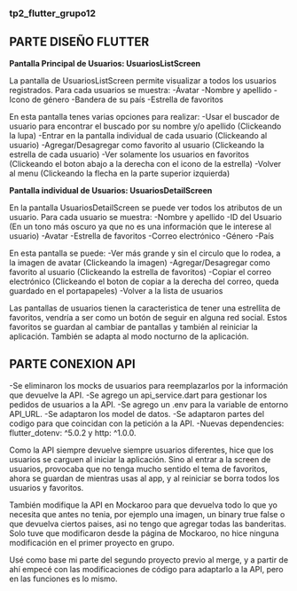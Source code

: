 ### tp2_flutter_grupo12

## PARTE DISEÑO FLUTTER

**Pantalla Principal de Usuarios: UsuariosListScreen**

La pantalla de UsuariosListScreen permite visualizar a todos los usuarios registrados.
Para cada usuarios se muestra:
-Ávatar
-Nombre y apellido
-Icono de género 
-Bandera de su país 
-Estrella de favoritos

En esta pantalla tenes varias opciones para realizar:
-Usar el buscador de usuario para encontrar el buscado por su nombre y/o apellido (Clickeando la lupa)
-Entrar en la pantalla individual de cada usuario (Clickeando al usuario)
-Agregar/Desagregar como favorito al usuario (Clickeando la estrella de cada usuario)
-Ver solamente los usuarios en favoritos (Clickeando el boton abajo a la derecha con el icono de la estrella)
-Volver al menu (Clickeando la flecha en la parte superior izquierda)

**Pantalla individual de Usuarios: UsuariosDetailScreen**

En la pantalla UsuariosDetailScreen se puede ver todos los atributos de un usuario.
Para cada usuario se muestra:
-Nombre y apellido
-ID del Usuario (En un tono más oscuro ya que no es una información que le interese al usuario)
-Avatar
-Estrella de favoritos
-Correo electrónico
-Género
-País

En esta pantalla se puede:
-Ver más grande y sin el circulo que lo rodea, a la imagen de avatar (Clickeando la imagen)
-Agregar/Desagregar como favorito al usuario (Clickeando la estrella de favoritos)
-Copiar el correo electrónico (Clickeando el boton de copiar a la derecha del correo, queda guardado en el portapapeles)
-Volver a la lista de usuarios

Las pantallas de usuarios tienen la caracteristica de tener una estrellita de favoritos, vendría a ser como un botón de seguir en alguna red social.
Estos favoritos se guardan al cambiar de pantallas y también al reiniciar la aplicación.
También se adapta al modo nocturno de la aplicación.

## PARTE CONEXION API

-Se eliminaron los mocks de usuarios para reemplazarlos por la información que devuelve la API.
-Se agrego un api_service.dart para gestionar los pedidos de usuarios a la API.
-Se agrego un .env para la variable de entorno API_URL.
-Se adaptaron los model de datos.
-Se adaptaron partes del codigo para que coincidan con la petición a la API.
-Nuevas dependencies: flutter_dotenv: ^5.0.2 y http: ^1.0.0.

Como la API siempre devuelve siempre usuarios diferentes, hice que los usuarios se carguen al iniciar la aplicación. Sino al entrar a la screen de usuarios, provocaba que no tenga mucho sentido el tema de favoritos, ahora se guardan de mientras usas al app,  y al reiniciar se borra todos los usuarios y favoritos.

También modifique la API en Mockaroo para que devuelva todo lo que yo necesita que antes no tenia, por ejemplo una imagen, un binary true false o que devuelva ciertos paises, asi no tengo que agregar todas las banderitas. Solo tuve que modificaron desde la página de Mockaroo, no hice ninguna modificación en el primer proyecto en grupo. 

Usé como base mi parte del segundo proyecto previo al merge, y a partir de ahí empecé con las modificaciones de código para adaptarlo a la API, pero en las funciones es lo mismo.